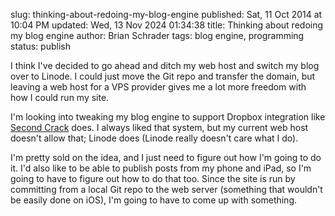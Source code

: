slug: thinking-about-redoing-my-blog-engine
published: Sat, 11 Oct 2014 at 10:04 PM
updated: Wed, 13 Nov 2024 01:34:38 
title: Thinking about redoing my blog engine
author: Brian Schrader
tags: blog engine, programming
status: publish

I think I've decided to go ahead and ditch my web host and switch my blog over to Linode. I could just move the Git repo and transfer the domain, but leaving a web host for a VPS provider gives me a lot more freedom with how I could run my site.

I'm looking into tweaking my blog engine to support Dropbox integration like [Second Crack][sc] does. I always liked that system, but my current web host doesn't allow that; Linode does (Linode really doesn't care what I do).

[sc]: https://github.com/marcoarment/secondcrack

I'm pretty sold on the idea, and I just need to figure out how I'm going to do it. I'd also like to be able to publish posts from my phone and iPad, so I'm going to have to figure out how to do that too. Since the site is run by committing from a local Git repo to the web server (something that wouldn't be easily done on iOS), I'm going to have to come up with something. 